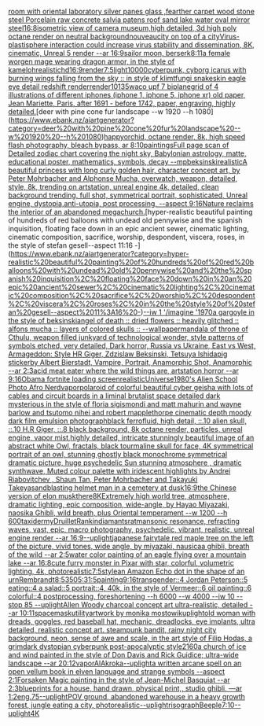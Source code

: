 [room with oriental laboratory  silver panes glass  ,fearther carpet wood stone steel Porcelain raw  concrete salvia patens roof sand lake water oval mirror steel](https://www.ebank.nz/aiartgenerator?category=room%20with%20oriental%20laboratory%20%20silver%20panes%20glass%20%20%2Cfearther%20carpet%20wood%20stone%20steel%20Porcelain%20raw%20%20concrete%20salvia%20patens%20roof%20sand%20lake%20water%20oval%20mirror%20steel)[16:8](https://www.ebank.nz/aiartgenerator?category=16%3A8)[isometric view of camera museum,high detailed, 3d high poly octane render on neutral background](https://www.ebank.nz/aiartgenerator?category=isometric%20view%20of%20camera%20museum%2Chigh%20detailed%2C%203d%20high%20poly%20octane%20render%20on%20neutral%20background)[nouveau](https://www.ebank.nz/aiartgenerator?category=nouveau)[city on top of a city](https://www.ebank.nz/aiartgenerator?category=city%20on%20top%20of%20a%20city)[Virus-plastisphere interaction could increase virus stability and dissemination, 8K, cinematic, Unreal 5 render --ar 16:9](https://www.ebank.nz/aiartgenerator?category=Virus-plastisphere%20interaction%20could%20increase%20virus%20stability%20and%20dissemination%2C%208K%2C%20cinematic%2C%20Unreal%205%20render%20--ar%2016%3A9)[sailor moon, berserk](https://www.ebank.nz/aiartgenerator?category=sailor%20moon%2C%20berserk)[8:11](https://www.ebank.nz/aiartgenerator?category=8%3A11)[a female worgen mage wearing dragon armor, in the style of kameloh](https://www.ebank.nz/aiartgenerator?category=a%20female%20worgen%20mage%20wearing%20dragon%20armor%2C%20in%20the%20style%20of%20kameloh)[realistic](https://www.ebank.nz/aiartgenerator?category=realistic)[](https://www.ebank.nz/aiartgenerator?category=)[hd](https://www.ebank.nz/aiartgenerator?category=hd)[16:9](https://www.ebank.nz/aiartgenerator?category=16%3A9)[render](https://www.ebank.nz/aiartgenerator?category=render)[7:5](https://www.ebank.nz/aiartgenerator?category=7%3A5)[light](https://www.ebank.nz/aiartgenerator?category=light)[10000](https://www.ebank.nz/aiartgenerator?category=10000)[cyberpunk, cyborg icarus with burning wings falling from the sky :: in style of klimt](https://www.ebank.nz/aiartgenerator?category=cyberpunk%2C%20cyborg%20icarus%20with%20burning%20wings%20falling%20from%20the%20sky%20%3A%3A%20in%20style%20of%20klimt)[fungi snakeskin eagle eye detail redshift render](https://www.ebank.nz/aiartgenerator?category=fungi%20snakeskin%20eagle%20eye%20detail%20redshift%20render)[render](https://www.ebank.nz/aiartgenerator?category=render)[10135](https://www.ebank.nz/aiartgenerator?category=10135)[waco upf 7 biplane](https://www.ebank.nz/aiartgenerator?category=waco%20upf%207%20biplane)[grid of 4 illustrations of different iphones (iphone 1, iphone 5, iphone xr) old paper, Jean Mariette, Paris, after 1691 - before 1742, paper, engraving, highly detailed.](https://www.ebank.nz/aiartgenerator?category=grid%20of%204%20illustrations%20of%20different%20iphones%20%28iphone%201%2C%20iphone%205%2C%20iphone%20xr%29%20old%20paper%2C%20Jean%20Mariette%2C%20Paris%2C%20after%201691%20-%20before%201742%2C%20paper%2C%20engraving%2C%20highly%20detailed.)[deer with pine cone fur landscape --w 1920 --h 1080](https://www.ebank.nz/aiartgenerator?category=deer%20with%20pine%20cone%20fur%20landscape%20--w%201920%20--h%201080)[happy](https://www.ebank.nz/aiartgenerator?category=happy)[orchid, octane render, 8k, high speed flash photography, bleach bypass, ar 8:10](https://www.ebank.nz/aiartgenerator?category=orchid%2C%20octane%20render%2C%208k%2C%20high%20speed%20flash%20photography%2C%20bleach%20bypass%2C%20ar%208%3A10)[paintings](https://www.ebank.nz/aiartgenerator?category=paintings)[Full page scan of Detailed zodiac chart covering the night sky, Babylonian astrology, matte, educational poster, mathematics, symbols, decay --mp](https://www.ebank.nz/aiartgenerator?category=Full%20page%20scan%20of%20Detailed%20zodiac%20chart%20covering%20the%20night%20sky%2C%20Babylonian%20astrology%2C%20matte%2C%20educational%20poster%2C%20mathematics%2C%20symbols%2C%20decay%20--mp)[beksinski](https://www.ebank.nz/aiartgenerator?category=beksinski)[realistic](https://www.ebank.nz/aiartgenerator?category=realistic)[A beautiful princess with long curly golden hair, character concept art, by Peter Mohrbacher and Alphonse Mucha, overwatch, weapon, detailed, style, 8k, trending on artstation, unreal engine 4k, detailed, clean background trending, full shot, symmetrical portrait, sophisticated, Unreal engine, dystopia,anti-utopia, post processing, --aspect 9:16](https://www.ebank.nz/aiartgenerator?category=A%20beautiful%20princess%20with%20long%20curly%20golden%20hair%2C%20character%20concept%20art%2C%20by%20Peter%20Mohrbacher%20and%20Alphonse%20Mucha%2C%20overwatch%2C%20weapon%2C%20detailed%2C%20style%2C%208k%2C%20trending%20on%20artstation%2C%20unreal%20engine%204k%2C%20detailed%2C%20clean%20background%20trending%2C%20full%20shot%2C%20symmetrical%20portrait%2C%20sophisticated%2C%20Unreal%20engine%2C%20dystopia%2Canti-utopia%2C%20post%20processing%2C%20--aspect%209%3A16)[Nature reclaims the interior of an abandoned megachurch.](https://www.ebank.nz/aiartgenerator?category=Nature%20reclaims%20the%20interior%20of%20an%20abandoned%20megachurch.)[hyper-realistic beautiful painting of hundreds of red balloons with undead old pennywise and the spanish inquisition, floating face down in an epic ancient sewer, cinematic lighting, cinematic composition, sacrifice, worship, despondent, viscera, roses, in the style of stefan gesell--aspect 11:16 -](https://www.ebank.nz/aiartgenerator?category=hyper-realistic%20beautiful%20painting%20of%20hundreds%20of%20red%20balloons%20with%20undead%20old%20pennywise%20and%20the%20spanish%20inquisition%2C%20floating%20face%20down%20in%20an%20epic%20ancient%20sewer%2C%20cinematic%20lighting%2C%20cinematic%20composition%2C%20sacrifice%2C%20worship%2C%20despondent%2C%20viscera%2C%20roses%2C%20in%20the%20style%20of%20stefan%20gesell--aspect%2011%3A16%20-)[--iw 1 '/imagine '1970](https://www.ebank.nz/aiartgenerator?category=--iw%201%20%27/imagine%20%271970)[a gargoyle in the style of beksinski](https://www.ebank.nz/aiartgenerator?category=a%20gargoyle%20in%20the%20style%20of%20beksinski)[angel of death :: dried flowers :: heavily glitched :: alfons mucha :: layers of colored skulls :: --wallpaper](https://www.ebank.nz/aiartgenerator?category=angel%20of%20death%20%3A%3A%20dried%20flowers%20%3A%3A%20heavily%20glitched%20%3A%3A%20alfons%20mucha%20%3A%3A%20layers%20of%20colored%20skulls%20%3A%3A%20--wallpaper)[mandala of throne of Cthulu, weapon filled junkyard of technological wonder, style patterns of symbols etched, very detailed, Dark horror, Russia vs Ukraine, East vs West, Armageddon: Style HR Giger, Zdzislaw Beksinski, Tetsuya Ishida](https://www.ebank.nz/aiartgenerator?category=mandala%20of%20throne%20of%20Cthulu%2C%20weapon%20filled%20junkyard%20of%20technological%20wonder%2C%20style%20patterns%20of%20symbols%20etched%2C%20very%20detailed%2C%20Dark%20horror%2C%20Russia%20vs%20Ukraine%2C%20East%20vs%20West%2C%20Armageddon%3A%20Style%20HR%20Giger%2C%20Zdzislaw%20Beksinski%2C%20Tetsuya%20Ishida)[pig sticker](https://www.ebank.nz/aiartgenerator?category=pig%20sticker)[by Albert Bierstadt, Vampire, Portrait, Anamorphic Shot, Anamorphic --ar 2:3](https://www.ebank.nz/aiartgenerator?category=by%20Albert%20Bierstadt%2C%20Vampire%2C%20Portrait%2C%20Anamorphic%20Shot%2C%20Anamorphic%20--ar%202%3A3)[acid meat eater where the wild things are, artstation,horror --ar 9:16](https://www.ebank.nz/aiartgenerator?category=acid%20meat%20eater%20where%20the%20wild%20things%20are%2C%20artstation%2Chorror%20--ar%209%3A16)[Obama fortnite loading screen](https://www.ebank.nz/aiartgenerator?category=Obama%20fortnite%20loading%20screen)[realistic](https://www.ebank.nz/aiartgenerator?category=realistic)[Universe](https://www.ebank.nz/aiartgenerator?category=Universe)[1980's Alien School Photo Afro Nerd](https://www.ebank.nz/aiartgenerator?category=1980%27s%20Alien%20School%20Photo%20Afro%20Nerd)[vapor](https://www.ebank.nz/aiartgenerator?category=vapor)[polaroid of colorful beautiful cyber geisha with lots of cables and circuit boards in a liminal brutalist space detailed dark mysterious in the style of floria sigismondi and matt mahurin and wayne barlow and tsutomo nihei and robert mapplethorpe cinematic depth moody dark film emulsion photograph](https://www.ebank.nz/aiartgenerator?category=polaroid%20of%20colorful%20beautiful%20cyber%20geisha%20with%20lots%20of%20cables%20and%20circuit%20boards%20in%20a%20liminal%20brutalist%20space%20detailed%20dark%20mysterious%20in%20the%20style%20of%20floria%20sigismondi%20and%20matt%20mahurin%20and%20wayne%20barlow%20and%20tsutomo%20nihei%20and%20robert%20mapplethorpe%20cinematic%20depth%20moody%20dark%20film%20emulsion%20photograph)[black ferrofluid, high detail, ::.10 alien skull, ::.10 H.R Giger, ::.8 black background, 8k octane render, particles, unreal engine, vapor mist,](https://www.ebank.nz/aiartgenerator?category=black%20ferrofluid%2C%20high%20detail%2C%20%3A%3A.10%20alien%20skull%2C%20%3A%3A.10%20H.R%20Giger%2C%20%3A%3A.8%20black%20background%2C%208k%20octane%20render%2C%20particles%2C%20unreal%20engine%2C%20vapor%20mist%2C)[highly detailed, intricate stunningly beautiful image of an abstract white Owl, fractals, black tourmaline skull for face, 4K symmetrical portrait of an owl, stunning ghostly black monochrome symmetrical dramatic picture, huge psychedelic Sun stunning atmosphere , dramatic synthwave, Muted colour palette with iridescent highlights by Andrei Riabovitchev , Shaun Tan, Peter Mohrbacher and Takayuki Takeya](https://www.ebank.nz/aiartgenerator?category=highly%20detailed%2C%20intricate%20stunningly%20beautiful%20image%20of%20an%20abstract%20white%20Owl%2C%20fractals%2C%20black%20tourmaline%20skull%20for%20face%2C%204K%20symmetrical%20portrait%20of%20an%20owl%2C%20stunning%20ghostly%20black%20monochrome%20symmetrical%20dramatic%20picture%2C%20huge%20psychedelic%20Sun%20stunning%20atmosphere%20%2C%20dramatic%20synthwave%2C%20Muted%20colour%20palette%20with%20iridescent%20highlights%20by%20Andrei%20Riabovitchev%20%2C%20Shaun%20Tan%2C%20Peter%20Mohrbacher%20and%20Takayuki%20Takeya)[sandblasting helmet man in a cemetery at dusk](https://www.ebank.nz/aiartgenerator?category=sandblasting%20helmet%20man%20in%20a%20cemetery%20at%20dusk)[16:9](https://www.ebank.nz/aiartgenerator?category=16%3A9)[the Chinese version of elon musk](https://www.ebank.nz/aiartgenerator?category=the%20Chinese%20version%20of%20elon%20musk)[there](https://www.ebank.nz/aiartgenerator?category=there)[8K](https://www.ebank.nz/aiartgenerator?category=8K)[Extremely high world tree, atmosphere, dramatic lighting, epic composition, wide-angle, by Hayao Miyazaki, naosika Ghibli, wild breath, plus Oriental temperament --w 1200 --h 600](https://www.ebank.nz/aiartgenerator?category=Extremely%20high%20world%20tree%2C%20atmosphere%2C%20dramatic%20lighting%2C%20epic%20composition%2C%20wide-angle%2C%20by%20Hayao%20Miyazaki%2C%20naosika%20Ghibli%2C%20wild%20breath%2C%20plus%20Oriental%20temperament%20--w%201200%20--h%20600)[taxidermy](https://www.ebank.nz/aiartgenerator?category=taxidermy)[Druillet](https://www.ebank.nz/aiartgenerator?category=Druillet)[Rankin](https://www.ebank.nz/aiartgenerator?category=Rankin)[diamants](https://www.ebank.nz/aiartgenerator?category=diamants)[ratman](https://www.ebank.nz/aiartgenerator?category=ratman)[sonic resonance, refracting waves, vast, epic, macro photography, psychedelic, vibrant, realistic, unreal engine render --ar 16:9](https://www.ebank.nz/aiartgenerator?category=sonic%20resonance%2C%20refracting%20waves%2C%20vast%2C%20epic%2C%20macro%20photography%2C%20psychedelic%2C%20vibrant%2C%20realistic%2C%20unreal%20engine%20render%20--ar%2016%3A9)[--uplight](https://www.ebank.nz/aiartgenerator?category=--uplight)[japanese fairytale red maple tree on the left of the picture, vivid tones, wide angle, by miyazaki, nausicaa ghibli, breath of the wild --ar 2:5](https://www.ebank.nz/aiartgenerator?category=japanese%20fairytale%20red%20maple%20tree%20on%20the%20left%20of%20the%20picture%2C%20vivid%20tones%2C%20wide%20angle%2C%20by%20miyazaki%2C%20nausicaa%20ghibli%2C%20breath%20of%20the%20wild%20--ar%202%3A5)[water color painting of an eagle flying over a mountain lake --ar 16:8](https://www.ebank.nz/aiartgenerator?category=water%20color%20painting%20of%20an%20eagle%20flying%20over%20a%20mountain%20lake%20--ar%2016%3A8)[cute furry monster in Pixar with star, colorful, volumetric lighting, 4k, photorealistic](https://www.ebank.nz/aiartgenerator?category=cute%20furry%20monster%20in%20Pixar%20with%20star%2C%20colorful%2C%20volumetric%20lighting%2C%204k%2C%20photorealistic)[7:5](https://www.ebank.nz/aiartgenerator?category=7%3A5)[style](https://www.ebank.nz/aiartgenerator?category=style)[an Amazon Echo dot in the shape of an urn](https://www.ebank.nz/aiartgenerator?category=an%20Amazon%20Echo%20dot%20in%20the%20shape%20of%20an%20urn)[Rembrandt](https://www.ebank.nz/aiartgenerator?category=Rembrandt)[8:5](https://www.ebank.nz/aiartgenerator?category=8%3A5)[350](https://www.ebank.nz/aiartgenerator?category=350)[5:3](https://www.ebank.nz/aiartgenerator?category=5%3A3)[1:5](https://www.ebank.nz/aiartgenerator?category=1%3A5)[painting](https://www.ebank.nz/aiartgenerator?category=painting)[9:16](https://www.ebank.nz/aiartgenerator?category=9%3A16)[transgender::4 Jordan Peterson::5 eating::4 a salad::5 portrait::4, 40k, in the style of Vermeer::6 oil painting::6 colorful::4 postprocessing, foreshortening --h 6000 --w 4000 --iw 10 --stop 85 --uplight](https://www.ebank.nz/aiartgenerator?category=transgender%3A%3A4%20Jordan%20Peterson%3A%3A5%20eating%3A%3A4%20a%20salad%3A%3A5%20portrait%3A%3A4%2C%2040k%2C%20in%20the%20style%20of%20Vermeer%3A%3A6%20oil%20painting%3A%3A6%20colorful%3A%3A4%20postprocessing%2C%20foreshortening%20--h%206000%20--w%204000%20--iw%2010%20--stop%2085%20--uplight)[Allen Woody charcoal concept art ultra-realistic, detailed --ar 10:11](https://www.ebank.nz/aiartgenerator?category=Allen%20Woody%20charcoal%20concept%20art%20ultra-realistic%2C%20detailed%20--ar%2010%3A11)[space](https://www.ebank.nz/aiartgenerator?category=space)[mask](https://www.ebank.nz/aiartgenerator?category=mask)[utility](https://www.ebank.nz/aiartgenerator?category=utility)[artwork by monika mostowik](https://www.ebank.nz/aiartgenerator?category=artwork%20by%20monika%20mostowik)[uplight](https://www.ebank.nz/aiartgenerator?category=uplight)[old woman with dreads, goggles, red baseball hat, mechanic, dreadlocks, eye implants, ultra detailed, realistic concept art. steampunk bandit, rainy night city background, neon, sense of awe and scale, in the art style of Filip Hodas, a grimdark dystopian cyberpunk post-apocalyptic style](https://www.ebank.nz/aiartgenerator?category=old%20woman%20with%20dreads%2C%20goggles%2C%20red%20baseball%20hat%2C%20mechanic%2C%20dreadlocks%2C%20eye%20implants%2C%20ultra%20detailed%2C%20realistic%20concept%20art.%20steampunk%20bandit%2C%20rainy%20night%20city%20background%2C%20neon%2C%20sense%20of%20awe%20and%20scale%2C%20in%20the%20art%20style%20of%20Filip%20Hodas%2C%20a%20grimdark%20dystopian%20cyberpunk%20post-apocalyptic%20style)[2160](https://www.ebank.nz/aiartgenerator?category=2160)[a church of ice and wind painted in the style of Don Davis and Rick Guidice; ultra-wide landscape --ar 20:12](https://www.ebank.nz/aiartgenerator?category=a%20church%20of%20ice%20and%20wind%20painted%20in%20the%20style%20of%20Don%20Davis%20and%20Rick%20Guidice%3B%20ultra-wide%20landscape%20--ar%2020%3A12)[vapor](https://www.ebank.nz/aiartgenerator?category=vapor)[AlAkroka](https://www.ebank.nz/aiartgenerator?category=AlAkroka)[--uplight](https://www.ebank.nz/aiartgenerator?category=--uplight)[a written arcane spell on an open vellum book in elven language and strange symbols --aspect 2:1](https://www.ebank.nz/aiartgenerator?category=a%20written%20arcane%20spell%20on%20an%20open%20vellum%20book%20in%20elven%20language%20and%20strange%20symbols%20--aspect%202%3A1)[Forsaken Magic painting in the style of Jean-Michel Basquiat --ar 2:3](https://www.ebank.nz/aiartgenerator?category=Forsaken%20Magic%20painting%20in%20the%20style%20of%20Jean-Michel%20Basquiat%20--ar%202%3A3)[blueprints for a house, hand drawn, physical print,, studio ghibli,   —ar 1:2](https://www.ebank.nz/aiartgenerator?category=blueprints%20for%20a%20house%2C%20hand%20drawn%2C%20physical%20print%2C%2C%20studio%20ghibli%2C%20%20%20%E2%80%94ar%201%3A2)[eng](https://www.ebank.nz/aiartgenerator?category=eng)[.75](https://www.ebank.nz/aiartgenerator?category=.75)[--uplight](https://www.ebank.nz/aiartgenerator?category=--uplight)[POV ground, abandoned warehouse in a heavy growth forest, jungle eating a city, photorealistic](https://www.ebank.nz/aiartgenerator?category=POV%20ground%2C%20abandoned%20warehouse%20in%20a%20heavy%20growth%20forest%2C%20jungle%20eating%20a%20city%2C%20photorealistic)[--uplight](https://www.ebank.nz/aiartgenerator?category=--uplight)[risograph](https://www.ebank.nz/aiartgenerator?category=risograph)[Beeple](https://www.ebank.nz/aiartgenerator?category=Beeple)[7:10](https://www.ebank.nz/aiartgenerator?category=7%3A10)[--uplight](https://www.ebank.nz/aiartgenerator?category=--uplight)[4K](https://www.ebank.nz/aiartgenerator?category=4K)